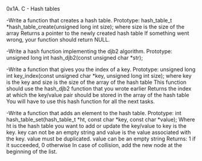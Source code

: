 0x1A. C - Hash tables


-Write a function that creates a hash table.
Prototype: hash_table_t *hash_table_create(unsigned long int size);
where size is the size of the array
Returns a pointer to the newly created hash table
If something went wrong, your function should return NULL.

-Write a hash function implementing the djb2 algorithm.
Prototype: unsigned long int hash_djb2(const unsigned char *str);

-Write a function that gives you the index of a key.
Prototype: unsigned long int key_index(const unsigned char *key,
unsigned long int size);
where key is the key
and size is the size of the array of the hash table
This function should use the hash_djb2 function that you wrote earlier
Returns the index at which the key/value pair should be stored in the
array of the hash table
You will have to use this hash function for all the next tasks.

-Write a function that adds an element to the hash table.
Prototype: int hash_table_set(hash_table_t *ht, const char *key,
const char *value);
Where ht is the hash table you want to add or update the key/value to
key is the key. key can not be an empty string
and value is the value associated with the key. value must be
duplicated. value can be an empty string
Returns: 1 if it succeeded, 0 otherwise
In case of collision, add the new node at the beginning of the list.